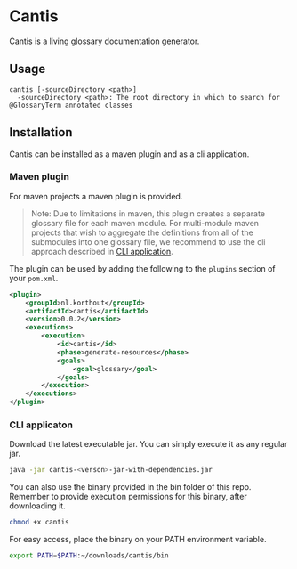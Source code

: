 # Cantis
Cantis is a living glossary documentation generator.

## Usage
```
cantis [-sourceDirectory <path>]
  -sourceDirectory <path>: The root directory in which to search for @GlossaryTerm annotated classes
```

## Installation
Cantis can be installed as a maven plugin and as a cli application.

### Maven plugin
For maven projects a maven plugin is provided.

> Note: Due to limitations in maven, this plugin creates a separate glossary file for each maven module. For multi-module maven projects that wish to aggregate the definitions from all of the submodules into one glossary file, we recommend to use the cli approach described in [CLI application](#cli-installation).

The plugin can be used by adding the following to the `plugins` section of your `pom.xml`.

```xml
<plugin>
    <groupId>nl.korthout</groupId>
    <artifactId>cantis</artifactId>
    <version>0.0.2</version>
    <executions>
        <execution>
            <id>cantis</id>
            <phase>generate-resources</phase>
            <goals>
                <goal>glossary</goal>
            </goals>
        </execution>
    </executions>
</plugin>
```

### CLI applicaton <a name="cli-installation"></a>
Download the latest executable jar. You can simply execute it as any regular jar.
```sh
java -jar cantis-<verson>-jar-with-dependencies.jar
```

You can also use the binary provided in the bin folder of this repo. Remember to provide execution permissions for this binary, after downloading it.
```sh
chmod +x cantis
```

For easy access, place the binary on your PATH environment variable.
```sh
export PATH=$PATH:~/downloads/cantis/bin
```
